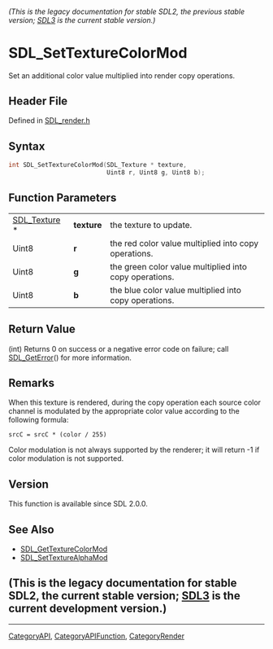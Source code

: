 ###### (This is the legacy documentation for stable SDL2, the previous stable version; [SDL3](https://wiki.libsdl.org/SDL3/) is the current stable version.)
# SDL_SetTextureColorMod

Set an additional color value multiplied into render copy operations.

## Header File

Defined in [SDL_render.h](https://github.com/libsdl-org/SDL/blob/SDL2/include/SDL_render.h)

## Syntax

```c
int SDL_SetTextureColorMod(SDL_Texture * texture,
                           Uint8 r, Uint8 g, Uint8 b);
```

## Function Parameters

|                              |             |                                                        |
| ---------------------------- | ----------- | ------------------------------------------------------ |
| [SDL_Texture](SDL_Texture) * | **texture** | the texture to update.                                 |
| Uint8                        | **r**       | the red color value multiplied into copy operations.   |
| Uint8                        | **g**       | the green color value multiplied into copy operations. |
| Uint8                        | **b**       | the blue color value multiplied into copy operations.  |

## Return Value

(int) Returns 0 on success or a negative error code on failure; call
[SDL_GetError](SDL_GetError)() for more information.

## Remarks

When this texture is rendered, during the copy operation each source color
channel is modulated by the appropriate color value according to the
following formula:

`srcC = srcC * (color / 255)`

Color modulation is not always supported by the renderer; it will return -1
if color modulation is not supported.

## Version

This function is available since SDL 2.0.0.

## See Also

- [SDL_GetTextureColorMod](SDL_GetTextureColorMod)
- [SDL_SetTextureAlphaMod](SDL_SetTextureAlphaMod)


## (This is the legacy documentation for stable SDL2, the current stable version; [SDL3](https://wiki.libsdl.org/SDL3/) is the current development version.)



----
[CategoryAPI](CategoryAPI), [CategoryAPIFunction](CategoryAPIFunction), [CategoryRender](CategoryRender)

